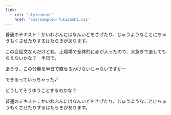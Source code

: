 ```yaml
---
link:
  - rel: 'stylesheet'
    href: 'css/sample5-fukidashi.css'
---
```


普通のテキスト：かいわぶんにはなんいどをさげたり、じゅうようなことにちゅうもくさせたりするはたらきがあります。

<div class="kaiwa-container">
<p class="kaiwa kuma think">この会話文なんだけどね、土壇場で全体的に赤が入ったので、大急ぎで直してもらえないかな？　半日で。</p>
<p class="kaiwa neko naki">あうう、この分量を半日で直せるわけないじゃないですかー</p>
<p class="kaiwa kuma egao">できるっていっちゃった♪</p>
<p class="kaiwa neko hatena">どうしてそうゆうことするのかな？</p>
</div>

普通のテキスト：かいわぶんにはなんいどをさげたり、じゅうようなことにちゅうもくさせたりするはたらきがあります。
